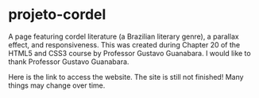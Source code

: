 # projeto-cordel
 A page featuring cordel literature (a Brazilian literary genre), a parallax effect, and responsiveness. This was created during Chapter 20 of the HTML5 and CSS3 course by Professor Gustavo Guanabara. I would like to thank Professor Gustavo Guanabara.

Here is the link to access the website. The site is still not finished! Many things may change over time.
